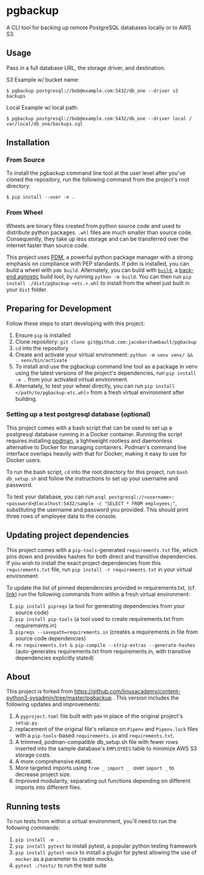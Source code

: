 pgbackup
========
A CLI tool for backing up remote PostgreSQL databases locally or to AWS S3. 

## Usage
Pass in a full database URL, the storage driver, and destination.

S3 Example w/ bucket name:
```
$ pgbackup postgresql://bob@example.com:5432/db_one --driver s3 backups
```
Local Example w/ local path:
```
$ pgbackup postgresql://bob@example.com:5432/db_one --driver local /
var/local/db_one/backups.sql
```
## Installation
### From Source
To install the pgbackup command line tool at the user level after you've cloned the repository, run the following command from the project's root directory:
```
$ pip install --user -e .
```
### From Wheel
Wheels are binary files created from python source code and used to distribute python packages. `.whl` files are much smaller than source code. Consequently, they take up less storage and can be transferred over the internet faster than source code. 

This project uses [PDM](https://pdm-project.org/latest/), a powerful python package manager with a strong emphasis on compliance with PEP standards. If pdm is installed, you can build a wheel with `pdm build`. Alternately, you can build with [`build`](https://pypi.org/project/build/), a [back-end agnostic](https://stackoverflow.com/a/60416265/10964962) build tool, by running `python -m build`. You can then run `pip install ./dist/pgbackup-<etc.>.whl` to install from the wheel just built in your `dist` folder.

## Preparing for Development
Follow these steps to start developing with this project:
1. Ensure `pip` is installed
2. Clone repository: `git clone git@github.com:jacobarchambault/pgbackup`
3. `cd` into the repository
4. Create and activate your virtual environment: `python -m venv venv/ && . venv/bin/activate` 
5. To install and use the pgbackup command line tool as a package in venv using the latest versions of the project's dependencies, run `pip install -e .` from your activated virtual environment. 
6. Alternately, to test your wheel directly, you can run `pip install </path/to/pgbackup-etc.whl>` from a fresh virtual environment after building.

### Setting up a test postgresql database (optional)
This project comes with a bash script that can be used to set up a postgresql database running in a Docker container. Running the script requires installing [podman](https://podman.io/), a lightweight rootless and daemonless alternative to Docker for managing containers. Podman's command line interface overlaps heavily with that for Docker, making it easy to use for Docker users.

To run the bash script, `cd` into the root directory for this project, run `bash db_setup.sh` and follow the instructions to set up your username and password.

To test your database, you can run `psql postgresql://<username>:<password>@localhost:5432/sample -c "SELECT * FROM employees;"`, substituting the username and password you provided. This should print three rows of employee data to the console. 

## Updating project dependencies
This project comes with a `pip-tools`-generated `requirements.txt` file, which pins down and provides hashes for both direct and transitive dependencies. If you wish to install the exact project dependencies from this `requirements.txt` file, run `pip install -r requirements.txt` in your virtual environment

To update the list of pinned dependencies provided in requirements.txt, (cf. [link](https://stackoverflow.com/a/69081814/10964962)) run the following commands from within a fresh virtual environment:

1. `pip install pipreqs` (a tool for generating dependencies from your source code) 
2. `pip install pip-tools` (a tool used to create requirements.txt from requirements.in)
3. `pipreqs --savepath=requirements.in` (creates a requirements.in file from source code dependencies)
4. `rm requirements.txt & pip-compile --strip-extras --generate-hashes` (auto-generates requirements.txt from requirements.in, with transitive dependencies explicitly stated)

## About
This project is forked from https://github.com/linuxacademy/content-python3-sysadmin/tree/master/pgbackup . This version includes the following updates and improvements:
1. A `pyproject.toml` file built with `pdm` in place of the original project's `setup.py`. 
2. replacement of the original file's reliance on `Pipenv` and `Pipenv.lock` files with a `pip-tools`-based `requirements.in` and `requirements.txt`. 
3. A trimmed, podman-compatible db_setup.sh file with fewer rows inserted into the sample database's `EMPLOYEES` table to minimize AWS S3 storage costs.
4. A more comprehensive `README`. 
5. More targeted imports using `from _ import _ ` over `import _` to decrease project size.
6. Improved modularity, separating out functions depending on different imports into different files. 

## Running tests
To run tests from within a virtual environment, you'll need to run the following commands:
1.  `pip install -e .`
2. `pip install pytest` to install pytest, a popular python testing framework
3. `pip install pytest-mock` to install a plugin for pytest allowing the use of `mocker` as a parameter to create mocks.
4. `pytest ./tests/` to run the test suite